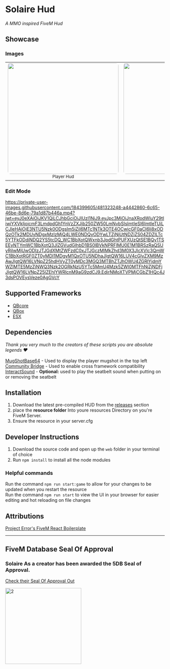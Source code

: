 # Solaire Hud

_A MMO inspired FiveM Hud_

## Showcase

### Images
<table align="center">
  <tr>
    <td align="center">
      <img src="https://github.com/user-attachments/assets/ef73700f-9682-418a-81af-c69187b482d6" width="350" style="border-radius:8px;" /><br>
      <sub>Player Hud</sub>
    </td>
    <td align="center">
      <img src="https://github.com/user-attachments/assets/35b44673-7f7d-4590-8c31-6d236f0f1b3c" width="350" style="border-radius:8px;" /><br>
      <sub>Vehicle Hud</sub>
    </td>
    <td align="center">
      <img src="https://github.com/user-attachments/assets/75ffaf35-b0e3-4c92-8afe-a88bcb995dcb" width="350" style="border-radius:8px;" /><br>
      <sub>Oxygen Bar</sub>
    </td>
  </tr>
</table>

### Edit Mode
https://private-user-images.githubusercontent.com/184399605/481323248-a4442860-6c65-46be-8d6e-79a1d87b446a.mp4?jwt=eyJ0eXAiOiJKV1QiLCJhbGciOiJIUzI1NiJ9.eyJpc3MiOiJnaXRodWIuY29tIiwiYXVkIjoicmF3LmdpdGh1YnVzZXJjb250ZW50LmNvbSIsImtleSI6ImtleTUiLCJleHAiOjE3NTU5Nzk0ODgsIm5iZiI6MTc1NTk3OTE4OCwicGF0aCI6Ii8xODQzOTk2MDUvNDgxMzIzMjQ4LWE0NDQyODYwLTZjNjUtNDZiZS04ZDZlLTc5YTFkODdiNDQ2YS5tcDQ_WC1BbXotQWxnb3JpdGhtPUFXUzQtSE1BQy1TSEEyNTYmWC1BbXotQ3JlZGVudGlhbD1BS0lBVkNPRFlMU0E1M1BRSzRaQSUyRjIwMjUwODIzJTJGdXMtZWFzdC0xJTJGczMlMkZhd3M0X3JlcXVlc3QmWC1BbXotRGF0ZT0yMDI1MDgyM1QxOTU5NDhaJlgtQW16LUV4cGlyZXM9MzAwJlgtQW16LVNpZ25hdHVyZT0yMDc3MGQ3MTBhZTJhOWU4ZGRlYjdmYWZlMTE5MzZjNWQ3Nzk2OGRkNzU5YTc5MmU4Mzk5ZWI0MTFhNjZjNDFjJlgtQW16LVNpZ25lZEhlYWRlcnM9aG9zdCJ9.EdirNMoXTVPMjCGbZ1HQc4J3dsPOVEysVeze0AgGVcY

## Supported Frameworks
- [QBcore](https://github.com/qbcore-framework/qb-core)
- [QBox](https://github.com/Qbox-project/qbx_core)
- [ESX](https://github.com/esx-framework/esx_core)
  
## Dependencies
_Thank you very much to the creators of these scripts you are absolute legends ♥️_<br><br>
[MugShotBase64](https://github.com/BaziForYou/MugShotBase64) - Used to display the player mugshot in the top left <br>
[Community Bridge](https://github.com/TheOrderFivem/community_bridge) - Used to enable cross framework compatibility <br>
[InteractSound](https://github.com/plunkettscott/interact-sound) - **Optional:** used to play the seatbelt sound when putting on or removing the seatbelt

## Installation
1. Download the latest pre-compiled HUD from the [releases](https://github.com/solaire-fivem/solaire-hud/releases) section
2. place the **resource folder** Into youre resources Directory on you're FiveM Server.
3. Ensure the resource in your server.cfg

## Developer Instructions
1. Download the source code and open up the `web` folder in your terminal of choice
2. Run `npm install` to install all the node modules
### Helpful commands
Run the command `npm run start:game` to allow for your changes to be updated when you restart the resource<br>
Run the command `npm run start` to view the UI in your browser for easier editing and hot reloading on file changes

## Attributions
[Project Error's FiveM React Boilerplate](https://github.com/project-error/fivem-react-boilerplate-lua?tab=readme-ov-file)

---
## FiveM Database Seal Of Approval 


### Solaire As a creator has been awarded the 5DB Seal of Approval. 

[Check their Seal Of Approval Out](https://fivemdb.net/soa/solaire)

<a href="https://fivemdb.net/soa/solaire">
  <img width="240" height="240" alt="2" src="https://zwrks.com/cdn/FiveMDB/soa.png" />
</a>
